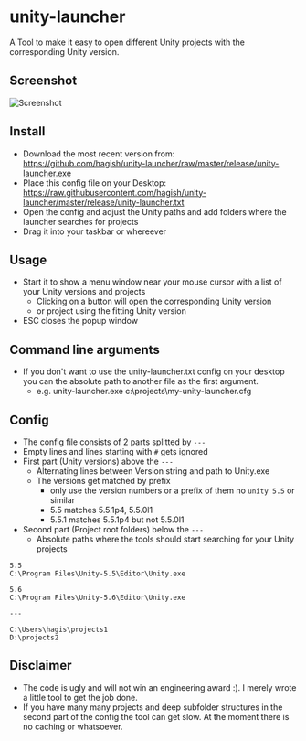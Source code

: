 # unity-launcher

A Tool to make it easy to open different Unity projects with the corresponding Unity version. 

## Screenshot
![Screenshot](https://raw.githubusercontent.com/hagish/unity-launcher/master/screenshot.png)

## Install
* Download the most recent version from: https://github.com/hagish/unity-launcher/raw/master/release/unity-launcher.exe
* Place this config file on your Desktop: https://raw.githubusercontent.com/hagish/unity-launcher/master/release/unity-launcher.txt
* Open the config and adjust the Unity paths and add folders where the launcher searches for projects
* Drag it into your taskbar or whereever

## Usage
* Start it to show a menu window near your mouse cursor with a list of your Unity versions and projects
    * Clicking on a button will open the corresponding Unity version
    * or project using the fitting Unity version
* ESC closes the popup window

## Command line arguments
* If you don't want to use the unity-launcher.txt config on your desktop you can the absolute path to another file as the first argument.
    * e.g. unity-launcher.exe c:\projects\my-unity-launcher.cfg

## Config
* The config file consists of 2 parts splitted by ```---```
* Empty lines and lines starting with ```#``` gets ignored
* First part (Unity versions) above the ```---```
    * Alternating lines between Version string and path to Unity.exe
    * The versions get matched by prefix
        * only use the version numbers or a prefix of them no ```unity 5.5``` or similar
        * 5.5 matches 5.5.1p4, 5.5.0l1
        * 5.5.1 matches 5.5.1p4 but not 5.5.0l1
* Second part (Project root folders) below the ```---```
    * Absolute paths where the tools should start searching for your Unity projects
```
5.5
C:\Program Files\Unity-5.5\Editor\Unity.exe

5.6
C:\Program Files\Unity-5.6\Editor\Unity.exe

---

C:\Users\hagis\projects1
D:\projects2
```

## Disclaimer
* The code is ugly and will not win an engineering award :). I merely wrote a little tool to get the job done.
* If you have many many projects and deep subfolder structures in the second part of the config the tool can get slow. At the moment there is no caching or whatsoever.
